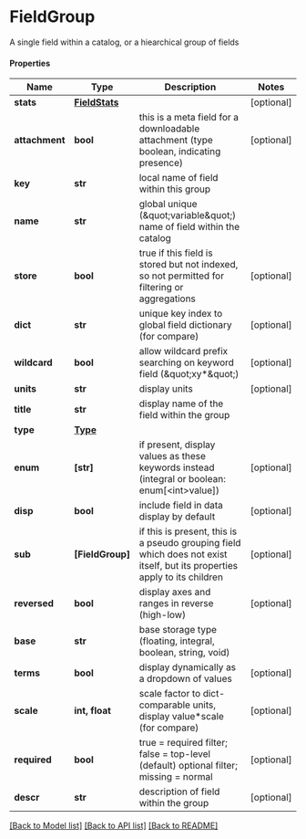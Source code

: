 # FieldGroup

A single field within a catalog, or a hiearchical group of fields

#### Properties
Name | Type | Description | Notes
------------ | ------------- | ------------- | -------------
**stats** | [**FieldStats**](FieldStats.md) |  | [optional] 
**attachment** | **bool** | this is a meta field for a downloadable attachment (type boolean, indicating presence) | [optional] 
**key** | **str** | local name of field within this group | 
**name** | **str** | global unique (\&quot;variable\&quot;) name of field within the catalog | 
**store** | **bool** | true if this field is stored but not indexed, so not permitted for filtering or aggregations | [optional] 
**dict** | **str** | unique key index to global field dictionary (for compare) | [optional] 
**wildcard** | **bool** | allow wildcard prefix searching on keyword field (\&quot;xy*\&quot;) | [optional] 
**units** | **str** | display units | [optional] 
**title** | **str** | display name of the field within the group | 
**type** | [**Type**](Type.md) |  | 
**enum** | **[str]** | if present, display values as these keywords instead (integral or boolean: enum[&lt;int&gt;value]) | [optional] 
**disp** | **bool** | include field in data display by default | [optional] 
**sub** | **[FieldGroup]** | if this is present, this is a pseudo grouping field which does not exist itself, but its properties apply to its children | [optional] 
**reversed** | **bool** | display axes and ranges in reverse (high-low) | [optional] 
**base** | **str** | base storage type (floating, integral, boolean, string, void) | 
**terms** | **bool** | display dynamically as a dropdown of values | [optional] 
**scale** | **int, float** | scale factor to dict-comparable units, display  value*scale (for compare) | [optional] 
**required** | **bool** | true &#x3D; required filter; false &#x3D; top-level (default) optional filter; missing &#x3D; normal | [optional] 
**descr** | **str** | description of field within the group | [optional] 

[[Back to Model list]](../README.md#documentation-for-models) [[Back to API list]](../README.md#documentation-for-api-endpoints) [[Back to README]](../README.md)

